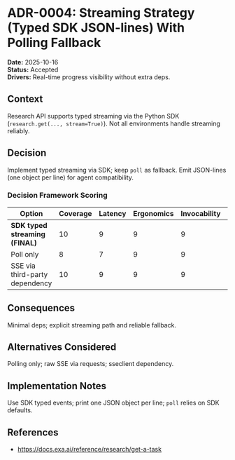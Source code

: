 # ADR-0004: Streaming Strategy (Typed SDK JSON-lines) With Polling Fallback

**Date:** 2025-10-16  
**Status:** Accepted  
**Drivers:** Real-time progress visibility without extra deps.

## Context

Research API supports typed streaming via the Python SDK (`research.get(..., stream=True)`).
Not all environments handle streaming reliably.

## Decision

Implement typed streaming via SDK; keep `poll` as fallback. Emit JSON-lines (one object per line) for agent compatibility.

### Decision Framework Scoring

| Option                           | Coverage | Latency | Ergonomics | Invocability | Maintenance | Extensibility | Weighted |
|----------------------------------|----------|---------|------------|--------------|-------------|---------------|----------|
| **SDK typed streaming (FINAL)**  | 10       | 9       | 9          | 9            | 9           | 9             | 9.30     |
| Poll only                        | 8        | 7       | 9          | 9            | 10          | 8             | 8.40     |
| SSE via third-party dependency   | 10       | 9       | 9          | 9            | 8           | 9             | 9.05     |

## Consequences

Minimal deps; explicit streaming path and reliable fallback.

## Alternatives Considered

Polling only; raw SSE via requests; sseclient dependency.

## Implementation Notes

Use SDK typed events; print one JSON object per line; `poll` relies on SDK defaults.

## References

- https://docs.exa.ai/reference/research/get-a-task
